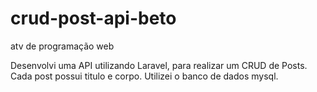 # crud-post-api-beto
 atv de programação web
 
Desenvolvi uma API utilizando Laravel, para realizar um CRUD de Posts.
Cada post possui titulo e corpo.
Utilizei o banco de dados mysql.
